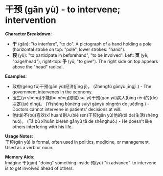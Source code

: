 # **干预 (gān yù) - to intervene; intervention**

**Character Breakdown**:  
- **干** (gān): "to interfere", "to do". A pictograph of a hand holding a pole (horizontal stroke on top: "pole", lower strokes: "hand").  
- **预** (yù): "to participate in beforehand", "to be involved". Left: **页** (yè, "page/head"), right-top: **予** (yǔ, "to give"). The right side on top appears above the "head" radical.

**Examples**:  
- 政府(gèng fǔ)干预(gān yù)经济(jīng jì)。 (Zhèngfǔ gānyù jīngjì.) - The government intervenes in the economy.  
- 医生(yī shēng)不能(bù néng)随意(suí yì)干预(gān yù)病人(bìng rén)的(de)决定(jué dìng)。 (Yīshēng bùnéng suíyì gānyù bìngrén de juédìng.) - Doctors cannot intervene in patients' decisions at will.  
- 他(tā)不(bù)喜欢(xǐ huan)别人(bié rén)干预(gān yù)他的(tā de)生活(shēng huó)。 (Tā bù xǐhuān biérén gānyù tā de shēnghuó.) - He doesn't like others interfering with his life.

**Usage Notes**:  
干预(gān yù) is formal, often used in politics, medicine, or management. Used as a verb or noun.

**Memory Aids**:  
Imagine 干(gān) "doing" something inside 预(yù) "in advance"-to intervene is to get involved ahead of others.